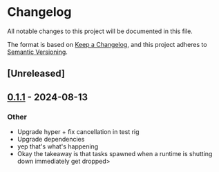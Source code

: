 # Changelog
All notable changes to this project will be documented in this file.

The format is based on [Keep a Changelog](https://keepachangelog.com/en/1.0.0/),
and this project adheres to [Semantic Versioning](https://semver.org/spec/v2.0.0.html).

## [Unreleased]

## [0.1.1](https://github.com/bearcove/fluke/compare/fluke-io-uring-async-v0.1.0...fluke-io-uring-async-v0.1.1) - 2024-08-13

### Other
- Upgrade hyper + fix cancellation in test rig
- Upgrade dependencies
- yep that's what's happening
- Okay the takeaway is that tasks spawned when a runtime is shutting down immediately get dropped>
